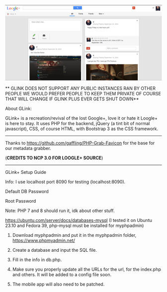 
![alt text](https://github.com/erievs/loogle-plus-2013-revamp/blob/main/loogle%20ss.png?raw=true)

** GLINK DOES NOT SUPPORT ANY PUBLIC INSTANCES RAN BY OTHER PEOPLE WE 
WOULD PREFER PEOPLE TO KEEP THEM PRIVATE OF COURSE THAT WILL CHANGE IF GLINK
PLUS EVER GETS SHUT DOWN**

About GLink:

GLink+ is a recreation/revival of the lost Google+, love it or hate it Loogle+ is here to stay.
It uses PHP for the backend, jQuery (a tint bit of normal javascript), CSS, of course HTML,
with Bootstrap 3 as the CSS framework.

<hr>

Thanks to https://github.com/gaffling/PHP-Grab-Favicon for the base for our metadata grabber.

(**CREDITS TO NCP 3.0 FOR LOOGLE+ SOURCE**)

<hr>

GLink+ Setup Guide

Info: I use localhost port 8090 for testing (localhost:8090).

Default DB Password

Root
Password

Note: PHP 7 and 8 should run it, idk about other stuff.

https://ubuntu.com/server/docs/databases-mysql (I tested it on Ubuntu 23.10 and Fedora 39, php-mysql must be installed for myphpadmin)

1. Download myphpadmin and put it in the myphpadmin folder, https://www.phpmyadmin.net/

2. Create a database and input the SQL file.

3. Fill in the info in db.php.

4. Make sure you properly update all the URLs for the url, for the index.php and others. It will be added to a config file soon.

5. The mobile app will also need to be patched.
